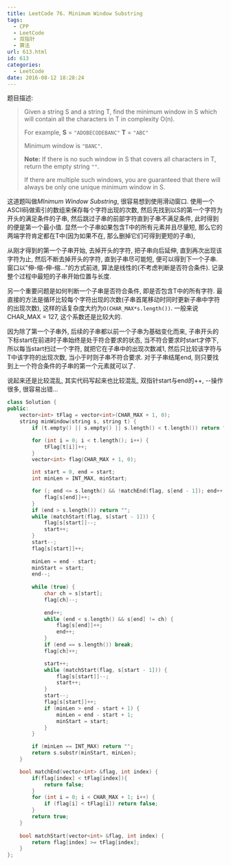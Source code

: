 ```yaml
---
title: LeetCode 76. Minimum Window Substring
tags:
  - CPP
  - LeetCode
  - 双指针
  - 算法
url: 613.html
id: 613
categories:
  - LeetCode
date: 2016-08-12 18:28:24
---
```

题目描述:

> Given a string S and a string T, find the minimum window in S which will contain all the characters in T in complexity O(n).
>
> For example,
> **S** = `"ADOBECODEBANC"`
> **T** = `"ABC"`
>
> Minimum window is `"BANC"`.
>
> **Note:**
> If there is no such window in S that covers all characters in T, return the empty string `""`.
>
> If there are multiple such windows, you are guaranteed that there will always be only one unique minimum window in S.

这道题叫做*MInimum Window Substring*, 很容易想到使用滑动窗口. 使用一个ASCII码做索引的数组来保存每个字符出现的次数, 然后先找到以S的第一个字符为开头的满足条件的子串, 然后跳过子串的前部字符直到子串不满足条件, 此时得到的便是第一个最小值. 显然一个子串如果包含T中的所有元素并且尽量短, 那么它的两端字符肯定都在T中(因为如果不在, 那么删掉它们可得到更短的子串), 

从刚才得到的第一个子串开始, 去掉开头的字符, 把子串向后延伸, 直到再次出现该字符为止, 然后不断去掉开头的字符, 直到子串尽可能短, 便可以得到下一个子串. 窗口以"伸-缩-伸-缩..."的方式前进, 算法是线性的(不考虑判断是否符合条件). 记录整个过程中最短的子串开始位置与长度.

另一个重要问题是如何判断一个子串是否符合条件, 即是否包含T中的所有字符. 最直接的方法是循环比较每个字符出现的次数(子串首尾移动时同时更新子串中字符的出现次数), 这样的话复杂度大约为`O(CHAR_MAX*s.length())`. 一般来说CHAR_MAX = 127, 这个系数还是比较大的.

因为除了第一个子串外, 后续的子串都以前一个子串为基础变化而来, 子串开头的下标start在前进时子串始终是处于符合要求的状态, 当不符合要求时start才停下, 所以每当start扫过一个字符, 就把它在子串中的出现次数减1, 然后只比较该字符与T中该字符的出现次数, 当小于时则子串不符合要求. 对于子串结尾end, 则只要找到上一个符合条件的子串的第一个元素就可以了.

说起来还是比较混乱, 其实代码写起来也比较混乱, 双指针start与end的++, --操作很多, 很容易出错...

```cpp
class Solution {
public:
    vector<int> tFlag = vector<int>(CHAR_MAX + 1, 0);
	string minWindow(string s, string t) {
		if (t.empty() || s.empty() || s.length() < t.length()) return "";

		for (int i = 0; i < t.length(); i++) {
			tFlag[t[i]]++;
		}
		vector<int> flag(CHAR_MAX + 1, 0);

		int start = 0, end = start;
		int minLen = INT_MAX, minStart;

		for (; end <= s.length() && !matchEnd(flag, s[end - 1]); end++) {
			flag[s[end]]++;
		}
		if (end > s.length()) return "";
		while (matchStart(flag, s[start - 1])) {
			flag[s[start]]--;
			start++;
		}
		start--;
		flag[s[start]]++;
		
		minLen = end - start;
		minStart = start;
		end--;
		
		while (true) {
			char ch = s[start];
			flag[ch]--;
			
			end++;
			while (end < s.length() && s[end] != ch) {
				flag[s[end]]++;
				end++;
			}
			if (end == s.length()) break;
			flag[ch]++;

			start++;
			while (matchStart(flag, s[start - 1])) {
				flag[s[start]]--;
				start++;
			}
			start--;
			flag[s[start]]++;
			if (minLen > end - start + 1) {
				minLen = end - start + 1;
				minStart = start;
			}
		}

		if (minLen == INT_MAX) return "";
		return s.substr(minStart, minLen);
	}

	bool matchEnd(vector<int> &flag, int index) {
	    if(flag[index] < tFlag[index]){
	        return false;
	    }
		for (int i = 0; i < CHAR_MAX + 1; i++) {
			if (flag[i] < tFlag[i]) return false;
		}
		return true;
	}
	
	bool matchStart(vector<int> &flag, int index) {
		return flag[index] >= tFlag[index];
	}
};
```

